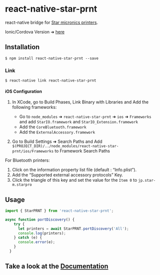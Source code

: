 
# react-native-star-prnt

react-native bridge for [Star micronics printers](http://www.starmicronics.com/pages/All-Products).

Ionic/Cordova Version ➜ [here](https://github.com/auctifera-josed/starprnt)

## Installation

`$ npm install react-native-star-prnt --save`

### Link

`$ react-native link react-native-star-prnt`


#### iOS Configuration

1. In XCode, go to Build Phases, Link Binary with Libraries and Add the following frameworks:

    - Go to `node_modules` ➜ `react-native-star-prnt` ➜ `ios` ➜ `Frameworks` and add `StarIO.framework` and `StarIO_Extension.framework`
    - Add the `CoreBluetooth.framework`
    - Add the `ExternalAccessory.framework`
2. Go to Build Settings ➜ Search Paths and Add 
`$(PROJECT_DIR)/../node_modules/react-native-star-prnt/ios/Frameworks` to Framework Search Paths  

For Bluetooth printers:

1. Click on the information property list file (default : “Info.plist”).
2. Add the “Supported external accessory protocols” Key.
3. Click the triangle of this key and set the value for the `Item 0` to `jp.star-m.starpro`

## Usage
```javascript
import { StarPRNT } from 'react-native-star-prnt';

async function portDiscovery() {
    try {
      let printers = await StarPRNT.portDiscovery('All');
      console.log(printers);
    } catch (e) {
      console.error(e);
    }
  }

```
  
## Take a look at the [Documentation](/Documentation.md)